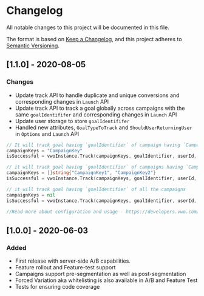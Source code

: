 # Changelog
All notable changes to this project will be documented in this file.

The format is based on [Keep a Changelog](https://keepachangelog.com/en/1.0.0/),
and this project adheres to [Semantic Versioning](https://semver.org/spec/v2.0.0.html).

## [1.1.0] - 2020-08-05

### Changes
- Update track API to handle duplicate and unique conversions and corresponding changes in `Launch` API
- Update track API to track a goal globally across campaigns with the same `goalIdentififer` and corresponding changes in `Launch` API
- Update user storage to store `goalIdentififer`
- Handled new attributes, `GoalTypeToTrack` and `ShouldUserReturningUser` in `Options` and `Launch` API

```go 
// It will track goal having `goalIdentifier` of campaign having `CampaignKey` for the user having `userId` as id. 
campaignKeys = "CampaignKey"
isSuccessful = vwoInstance.Track(campaignKeys, goalIdentifier, userId, options);

// it will track goal having `goalIdentifier` of campaigns having `CampaignKey1` and `CampaignKey2` for the user having `userId` as id. 
campaignKeys = []string{"CampaignKey1", "CampaignKey2"}
isSuccessful = vwoInstance.Track(campaignKeys, goalIdentifier, userId, options);

// it will track goal having `goalIdentifier` of all the campaigns
campaignKeys = nil
isSuccessful = vwoInstance.Track(campaignKeys, goalIdentifier, userId, options);

//Read more about configuration and usage - https://developers.vwo.com/reference#server-side-sdk-track
```

## [1.0.0] - 2020-06-03

### Added

- First release with server-side A/B capabilities.
- Feature rollout and Feature-test support
- Campaigns support pre-segmentation as well as post-segmentation
- Forced Variation aka whitelisting is also available in A/B and Feature Test
- Tests for ensuring code coverage
